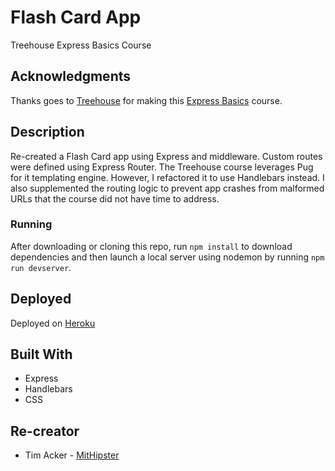 # Flash Card App

Treehouse Express Basics Course

## Acknowledgments

Thanks goes to [Treehouse](https://teamtreehouse.com/) for making this [Express Basics](https://teamtreehouse.com/library/express-basics-2) course.

## Description

Re-created a Flash Card app using Express and middleware. Custom routes were defined using Express Router. The Treehouse course leverages Pug for it templating engine. However, I refactored it to use Handlebars instead. I also supplemented the routing logic to prevent app crashes from malformed URLs that the course did not have time to address.

### Running

After downloading or cloning this repo, run `npm install` to download dependencies and then launch a local server using nodemon by running `npm run devserver`.

## Deployed

Deployed on [Heroku](#)

## Built With

- Express
- Handlebars
- CSS

## Re-creator

- Tim Acker - [MitHipster](https://github.com/MitHipster)
